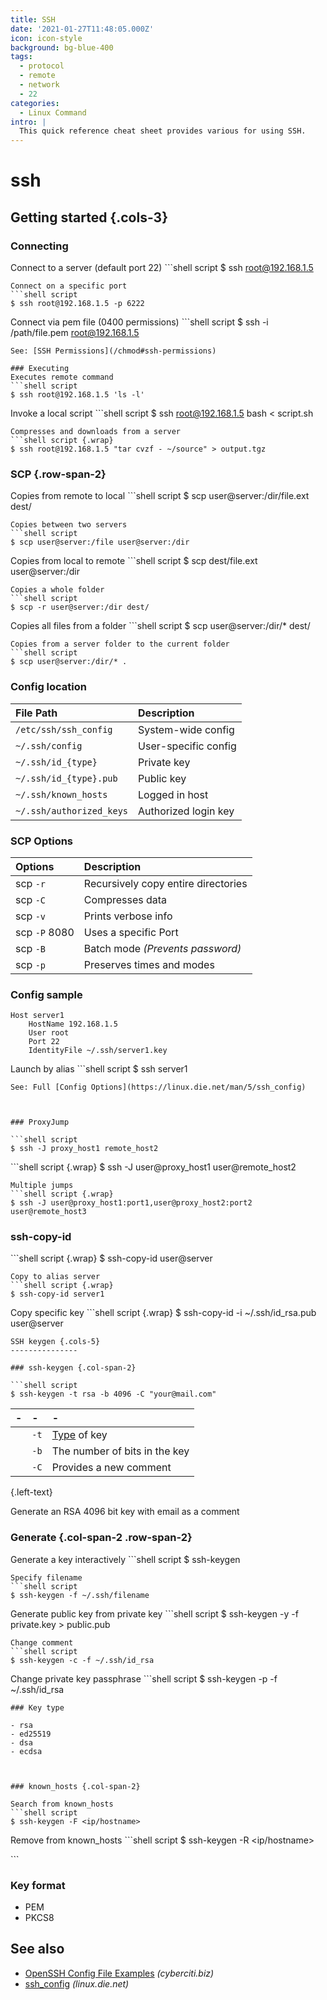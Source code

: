 ```yaml
---
title: SSH
date: '2021-01-27T11:48:05.000Z'
icon: icon-style
background: bg-blue-400
tags:
  - protocol
  - remote
  - network
  - 22
categories:
  - Linux Command
intro: |
  This quick reference cheat sheet provides various for using SSH.
---
```


# ssh

## Getting started {.cols-3}

### Connecting

Connect to a server \(default port 22\) \`\`\`shell script $ ssh root@192.168.1.5

```text
Connect on a specific port
```shell script
$ ssh root@192.168.1.5 -p 6222
```

Connect via pem file \(0400 permissions\) \`\`\`shell script $ ssh -i /path/file.pem root@192.168.1.5

```text
See: [SSH Permissions](/chmod#ssh-permissions)

### Executing
Executes remote command
```shell script
$ ssh root@192.168.1.5 'ls -l'
```

Invoke a local script \`\`\`shell script $ ssh root@192.168.1.5 bash &lt; script.sh

```text
Compresses and downloads from a server
```shell script {.wrap}
$ ssh root@192.168.1.5 "tar cvzf - ~/source" > output.tgz
```

### SCP {.row-span-2}

Copies from remote to local \`\`\`shell script $ scp user@server:/dir/file.ext dest/

```text
Copies between two servers
```shell script
$ scp user@server:/file user@server:/dir
```

Copies from local to remote \`\`\`shell script $ scp dest/file.ext user@server:/dir

```text
Copies a whole folder
```shell script
$ scp -r user@server:/dir dest/
```

Copies all files from a folder \`\`\`shell script $ scp user@server:/dir/\* dest/

```text
Copies from a server folder to the current folder
```shell script
$ scp user@server:/dir/* .
```

### Config location

| File Path | Description |
| :--- | :--- |
| `/etc/ssh/ssh_config` | System-wide config |
| `~/.ssh/config` | User-specific config |
| `~/.ssh/id_{type}` | Private key |
| `~/.ssh/id_{type}.pub` | Public key |
| `~/.ssh/known_hosts` | Logged in host |
| `~/.ssh/authorized_keys` | Authorized login key |

### SCP Options

| Options | Description |
| :--- | :--- |
| scp `-r` | Recursively copy entire directories |
| scp `-C` | Compresses data |
| scp `-v` | Prints verbose info |
| scp `-P` 8080 | Uses a specific Port |
| scp `-B` | Batch mode _\(Prevents password\)_ |
| scp `-p` | Preserves times and modes |

### Config sample

```text
Host server1 
    HostName 192.168.1.5
    User root
    Port 22
    IdentityFile ~/.ssh/server1.key
```

Launch by alias \`\`\`shell script $ ssh server1

```text
See: Full [Config Options](https://linux.die.net/man/5/ssh_config)



### ProxyJump

```shell script
$ ssh -J proxy_host1 remote_host2
```

\`\`\`shell script {.wrap} $ ssh -J user@proxy\_host1 user@remote\_host2

```text
Multiple jumps
```shell script {.wrap}
$ ssh -J user@proxy_host1:port1,user@proxy_host2:port2 user@remote_host3
```

### ssh-copy-id

\`\`\`shell script {.wrap} $ ssh-copy-id user@server

```text
Copy to alias server
```shell script {.wrap}
$ ssh-copy-id server1
```

Copy specific key \`\`\`shell script {.wrap} $ ssh-copy-id -i ~/.ssh/id\_rsa.pub user@server

```text
SSH keygen {.cols-5}
---------------

### ssh-keygen {.col-span-2}

```shell script
$ ssh-keygen -t rsa -b 4096 -C "your@mail.com"
```

| - | - | - |
| :--- | :--- | :--- |
|  | `-t` | [Type](ssh.md#key-type) of key |
|  | `-b` | The number of bits in the key |
|  | `-C` | Provides a new comment |

{.left-text}

Generate an RSA 4096 bit key with email as a comment

### Generate {.col-span-2 .row-span-2}

Generate a key interactively \`\`\`shell script $ ssh-keygen

```text
Specify filename
```shell script
$ ssh-keygen -f ~/.ssh/filename
```

Generate public key from private key \`\`\`shell script $ ssh-keygen -y -f private.key &gt; public.pub

```text
Change comment
```shell script
$ ssh-keygen -c -f ~/.ssh/id_rsa
```

Change private key passphrase \`\`\`shell script $ ssh-keygen -p -f ~/.ssh/id\_rsa

```text
### Key type

- rsa
- ed25519
- dsa
- ecdsa



### known_hosts {.col-span-2}

Search from known_hosts
```shell script
$ ssh-keygen -F <ip/hostname>
```

Remove from known\_hosts \`\`\`shell script $ ssh-keygen -R &lt;ip/hostname&gt;

\`\`\`

### Key format

* PEM 
* PKCS8

## See also

* [OpenSSH Config File Examples](https://www.cyberciti.biz/faq/create-ssh-config-file-on-linux-unix/) _\(cyberciti.biz\)_
* [ssh\_config](https://linux.die.net/man/5/ssh_config) _\(linux.die.net\)_

